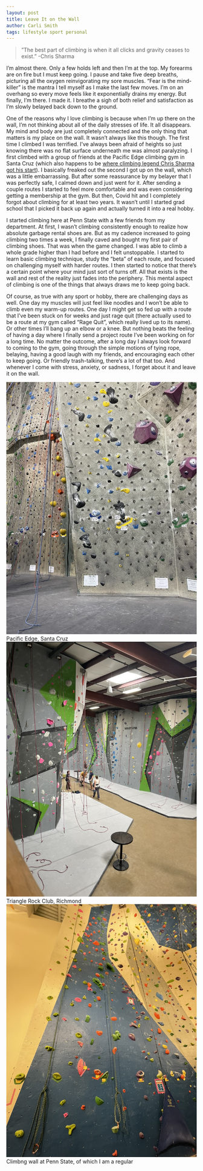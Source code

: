 ```yaml
---
layout: post
title: Leave It on the Wall
author: Carli Smith
tags: lifestyle sport personal
---
```


>”The best part of climbing is when it all clicks and gravity ceases to exist.” -Chris Sharma

I’m almost there. Only a few holds left and then I’m at the top. My forearms are on fire but I must keep going. I pause and take five deep breaths, picturing all the oxygen reinvigorating my sore muscles. “Fear is the mind-killer” is the mantra I tell myself as I make the last few moves. I’m on an overhang so every move feels like it exponentially drains my energy. But finally, I’m there. I made it. I breathe a sigh of both relief and satisfaction as I’m slowly belayed back down to the ground.

One of the reasons why I love climbing is because when I’m up there on the wall, I’m not thinking about all of the daily stresses of life. It all disappears. My mind and body are just completely connected and the only thing that matters is my place on the wall. It wasn’t always like this though. The first time I climbed I was terrified. I’ve always been afraid of heights so just knowing there was no flat surface underneath me was almost paralyzing. I first climbed with a group of friends at the Pacific Edge climbing gym in Santa Cruz (which also happens to be [where climbing legend Chris Sharma got his start](http://www.chrissharma.com/about-chris)). I basically freaked out the second I got up on the wall, which was a little embarrassing. But after some reassurance by my belayer that I was perfectly safe, I calmed down and just went for it. After sending a couple routes I started to feel more comfortable and was even considering getting a membership at the gym. But then, Covid hit and I completely forgot about climbing for at least two years. It wasn’t until I started grad school that I picked it back up again and actually turned it into a real hobby. 

I started climbing here at Penn State with a few friends from my department. At first, I wasn’t climbing consistently enough to realize how absolute garbage rental shoes are. But as my cadence increased to going climbing two times a week, I finally caved and bought my first pair of climbing shoes. That was when the game changed. I was able to climb a whole grade higher than I had before and I felt unstoppable. I started to learn basic climbing technique, study the “beta” of each route, and focused on challenging myself with harder routes. I then started to notice that there’s a certain point where your mind just sort of turns off. All that exists is the wall and rest of the reality just fades into the periphery. This mental aspect of climbing is one of the things that always draws me to keep going back.

Of course, as true with any sport or hobby, there are challenging days as well. One day my muscles will just feel like noodles and I won’t be able to climb even my warm-up routes. One day I might get so fed up with a route that I’ve been stuck on for weeks and just rage quit (there actually used to be a route at my gym called “Rage Quit”, which really lived up to its name). Or other times I’ll bang up an elbow or a knee. But nothing beats the feeling of having a day where I finally send a project route I’ve been working on for a long time. No matter the outcome, after a long day I always look forward to coming to the gym, going through the simple motions of tying rope, belaying, having a good laugh with my friends, and encouraging each other to keep going. Or friendly trash-talking, there’s a lot of that too. And whenever I come with stress, anxiety, or sadness, I forget about it and leave it on the wall.


<img src='/images/pacificedge.jpg'>
Pacific Edge, Santa Cruz

<img src='/images/trianglerockclub.jpg'>
Triangle Rock Club, Richmond

<img src='/images/pennstateclimbing.jpg'>
Climbng wall at Penn State, of which I am a regular
